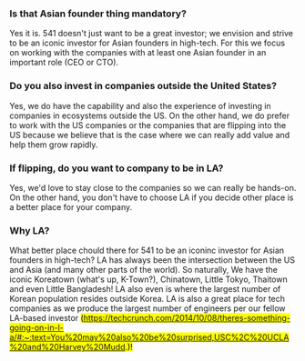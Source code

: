 ### Is that Asian founder thing mandatory?

Yes it is. 541 doesn't just want to be a great investor; we envision and strive to be an iconic investor for Asian founders in high-tech.
For this we focus on working with the companies with at least one Asian founder in an important role (CEO or CTO).

### Do you also invest in companies outside the United States?

Yes, we do have the capability and also the experience of investing in companies in ecosystems outside the US.
On the other hand, we do prefer to work with the US companies or the companies that are flipping into the US because we believe that is the case where we can really add value and help them grow rapidly.

### If flipping, do you want to company to be in LA?

Yes, we'd love to stay close to the companies so we can really be hands-on. On the other hand, you don't have to choose LA if you decide other place is a better place for your company.

### Why LA?

What better place chould there for 541 to be an iconinc investor for Asian founders in high-tech? LA has always been the intersection between the US and Asia (and many other parts of the world).
So naturally, We have the iconic Koreatown (what's up, K-Town?), Chinatown, Little Tokyo, Thaitown and even Little Bangladesh!
LA also even is where the largest number of Korean population resides outside Korea.
LA is also a great place for tech companies as we produce the largest number of engineers per our fellow LA-based investor <Mark Suster>(https://techcrunch.com/2014/10/08/theres-something-going-on-in-l-a/#:~:text=You%20may%20also%20be%20surprised,USC%2C%20UCLA%20and%20Harvey%20Mudd.)!
